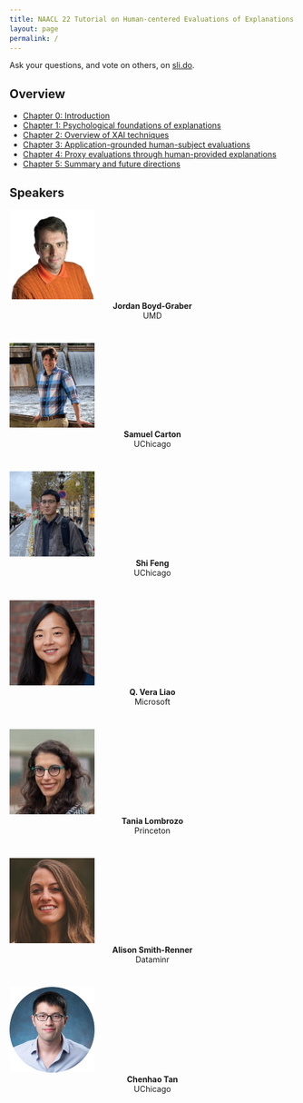 ```yaml
---
title: NAACL 22 Tutorial on Human-centered Evaluations of Explanations
layout: page
permalink: /
---
```

Ask your questions, and vote on others, on [sli.do](https://app.sli.do/event/awQq8cDeXyxQYFP1WnfGqB).

## Overview

- [Chapter 0: Introduction](https://xai-hcee.github.io/chapter_0.html)
- [Chapter 1: Psychological foundations of explanations](https://xai-hcee.github.io/chapter_1.html)
- [Chapter 2: Overview of XAI techniques](https://xai-hcee.github.io/chapter_2.html)
- [Chapter 3: Application-grounded human-subject evaluations](https://xai-hcee.github.io/chapter_3.html)
- [Chapter 4: Proxy evaluations through human-provided explanations](https://xai-hcee.github.io/chapter_4.html)
- [Chapter 5: Summary and future directions](https://xai-hcee.github.io/chapter_5.html)

## Speakers

<div class="col-md-4">
    <div class="profile height150">
        <div><a href="http://boydgraber.org/"><img class="avatar-img" width=150 src="images/jordan.png"></a></div>
        <div style="margin-bottom:40px"><center><b>Jordan Boyd-Graber</b><br>UMD</center></div>
    </div>
</div>
<div class="col-md-4">
    <div class="profile height150">
        <div><a href="https://shcarton.github.io"><img class="avatar-img" width=150 src="images/sam.jpeg"> </a></div>
        <div style="margin-bottom:40px"><center><b>Samuel Carton</b><br>UChicago</center></div>
    </div>
</div>
<div class="col-md-4">
    <div class="profile height150">
        <div><a href="http://www.shifeng.umiacs.io/"><img class="avatar-img" width=150 src="images/shi.jpeg"></a></div>
        <div style="margin-bottom:40px"><center><b>Shi Feng</b><br>UChicago</center></div>
    </div>
</div>
<div class="col-md-4">
    <div class="profile height150">
        <div><a href="http://www.qveraliao.com"><img class="avatar-img" width=150 src="images/vera.jpg"></a></div>
        <div style="margin-bottom:40px"><center><b>Q. Vera Liao</b><br>Microsoft</center></div>
    </div>
</div>
<div class="col-md-4">
    <div class="profile height150">
        <div><a href="http://cognition.princeton.edu/"><img class="avatar-img" width=150 src="images/tania.jpg"></a></div>
        <div style="margin-bottom:40px"><center><b>Tania Lombrozo</b><br>Princeton</center></div>
    </div>
</div>
<div class="col-md-4">
    <div class="profile height150">
        <div><a href="https://alisonmsmith.github.io"><img class="avatar-img" width=150 src="images/alison.jpg"></a></div>
        <div style="margin-bottom:40px"><center><b>Alison Smith-Renner</b><br>Dataminr</center></div>
    </div>
</div>
<div class="col-md-4">
    <div class="profile height150">
        <div><a href="https://chenhaot.com"><img class="avatar-img" width=150 src="images/chenhao.jpeg"></a></div>
        <div style="margin-bottom:40px"><center><b>Chenhao Tan</b><br>UChicago</center></div>
    </div>
</div>
